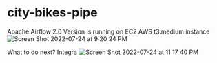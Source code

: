 # city-bikes-pipe






Apache Airflow 2.0 Version is running on EC2 AWS t3.medium instance 
![Screen Shot 2022-07-24 at 9 20 24 PM](https://user-images.githubusercontent.com/9925727/180692308-5033d44b-c454-405e-b694-46d2c37e8b70.png)

What to do next? 
Integra
![Screen Shot 2022-07-24 at 11 17 40 PM](https://user-images.githubusercontent.com/9925727/180692525-4101958a-ee3d-4c2a-bfcc-ee5cbc60fed4.png)
